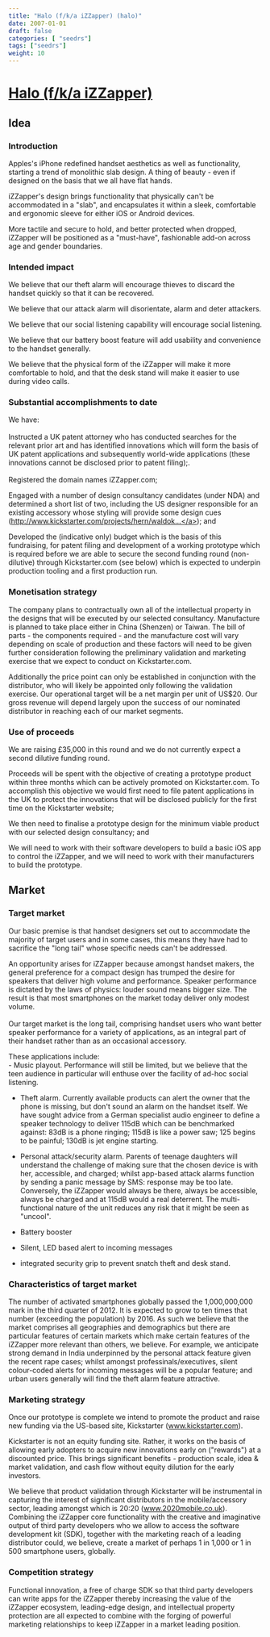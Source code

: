 ```yaml
---
title: "Halo (f/k/a iZZapper) (halo)"
date: 2007-01-01
draft: false
categories: [ "seedrs"]
tags: ["seedrs"]
weight: 10
---
```


# [Halo (f/k/a iZZapper)](https://www.seedrs.com/halo)

## Idea

### Introduction

Apples's iPhone redefined handset aesthetics as well as functionality, starting a trend of monolithic slab design. A thing of beauty - even if designed on the basis that we all have flat hands.

iZZapper's design brings functionality that physically can't be accommodated in a "slab", and encapsulates it within a sleek, comfortable and ergonomic sleeve for either iOS or Android devices.

More tactile and secure to hold, and better protected when dropped, iZZapper will be positioned as a "must-have", fashionable add-on across age and gender boundaries.

### Intended impact

We believe that our theft alarm will encourage thieves to discard the handset quickly so that it can be recovered.

We believe that our attack alarm will disorientate, alarm and deter attackers.

We believe that our social listening capability will encourage social listening.

We believe that our battery boost feature will add usability and convenience to the handset generally.

We believe that the physical form of the iZZapper will make it more comfortable to hold, and that the desk stand will make it easier to use during video calls.

### Substantial accomplishments to date

We have: <br> <br>Instructed a UK patent attorney who has conducted searches for the relevant prior art and has identified innovations which will form the basis of UK patent applications and subsequently world-wide applications (these innovations cannot be disclosed prior to patent filing);. <br> <br>Registered the domain names iZZapper.com;

Engaged with a number of design consultancy candidates (under NDA) and determined a short list of two, including the US designer responsible for an existing accessory whose styling will provide some design cues (<a target="_blank" rel="nofollow" class="outside" href="http://www.kickstarter.com/projects/hern/waldok-wall-plug-in-speaker-charger-for-the-ipod-n?ref=category">http://www.kickstarter.com/projects/hern/waldok...</a>); and

Developed the (indicative only) budget which is the basis of this fundraising, for patent filing and development of a working prototype which is required before we are able to secure the second funding round (non-dilutive) through Kickstarter.com (see below) which is expected to underpin production tooling and a first production run.

### Monetisation strategy

The company plans to contractually own all of the intellectual property in the designs that will be executed by our selected consultancy. Manufacture is planned to take place either in China (Shenzen) or Taiwan. The bill of parts - the components required - and the manufacture cost will vary depending on scale of production and these factors will need to be given further consideration following the preliminary validation and marketing exercise that we expect to conduct on Kickstarter.com.

Additionally the price point can only be established in conjunction with the distributor, who will likely be appointed only following the validation exercise. Our operational target will be a net margin per unit of US$20. Our gross revenue will depend largely upon the success of our nominated distributor in reaching each of our market segments.

### Use of proceeds

We are raising £35,000 in this round and we do not currently expect a second dilutive funding round.

Proceeds will be spent with the objective of creating a prototype product within three months which can be actively promoted on Kickstarter.com. To accomplish this objective we would first need to file patent applications in the UK to protect the innovations that will be disclosed publicly for the first time on the Kickstarter website;

We then need to finalise a prototype design for the minimum viable product with our selected design consultancy; and

We will need to work with their software developers to build a basic iOS app to control the iZZapper, and we will need to work with their manufacturers to build the prototype.

## Market

### Target market

Our basic premise is that handset designers set out to accommodate the majority of target users and in some cases, this means they have had to sacrifice the "long tail" whose specific needs can't be addressed.

An opportunity arises for iZZapper because amongst handset makers, the general preference for a compact design has trumped the desire for speakers that deliver high volume and performance. Speaker performance is dictated by the laws of physics: louder sound means bigger size. The result is that most smartphones on the market today deliver only modest volume. <br> <br>Our target market is the long tail, comprising handset users who want better speaker performance for a variety of applications, as an integral part of their handset rather than as an occasional accessory.

These applications include: <br>- Music playout. Performance will still be limited, but we believe that the teen audience in particular will enthuse over the facility of ad-hoc social listening.

- Theft alarm. Currently available products can alert the owner that the phone is missing, but don't sound an alarm on the handset itself. We have sought advice from a German specialist audio engineer to define a speaker technology to deliver 115dB which can be benchmarked against: 83dB is a phone ringing; 115dB is like a power saw; 125 begins to be painful; 130dB is jet engine starting.

- Personal attack/security alarm. Parents of teenage daughters will understand the challenge of making sure that the chosen device is with her, accessible, and charged; whilst app-based attack alarms function by sending a panic message by SMS: response may be too late. Conversely, the iZZapper would always be there, always be accessible, always be charged and at 115dB would a real deterrent. The multi-functional nature of the unit reduces any risk that it might be seen as "uncool".

- Battery booster

- Silent, LED based alert to incoming messages

- integrated security grip to prevent snatch theft and desk stand.

### Characteristics of target market

The number of activated smartphones globally passed the 1,000,000,000 mark in the third quarter of 2012. It is expected to grow to ten times that number (exceeding the population) by 2016. As such we believe that the market comprises all geographies and demographics but there are particular features of certain markets which make certain features of the iZZapper more relevant than others, we believe. For example, we anticipate strong demand in India underpinned by the personal attack feature given the recent rape cases; whilst amongst professinals/executives, silent colour-coded alerts for incoming messages will be a popular feature; and urban users generally will find the theft alarm feature attractive.

### Marketing strategy

Once our prototype is complete we intend to promote the product and raise new funding via the US-based site, Kickstarter (<a target="_blank" rel="nofollow" class="outside" href="http://www.kickstarter.com">www.kickstarter.com</a>).

Kickstarter is not an equity funding site. Rather, it works on the basis of allowing early adopters to acquire new innovations early on ("rewards") at a discounted price. This brings significant benefits - production scale, idea &amp; market validation, and cash flow without equity dilution for the early investors.

We believe that product validation through Kickstarter will be instrumental in capturing the interest of significant distributors in the mobile/accessory sector, leading amongst which is 20:20 (<a target="_blank" rel="nofollow" class="outside" href="http://www.2020mobile.co.uk">www.2020mobile.co.uk</a>). Combining the iZZapper core functionality with the creative and imaginative output of third party developers who we allow to access the software development kit (SDK), together with the marketing reach of a leading distributor could, we believe, create a market of perhaps 1 in 1,000 or 1 in 500 smartphone users, globally.

### Competition strategy

Functional innovation, a free of charge SDK so that third party developers can write apps for the iZZapper thereby increasing the value of the iZZapper ecosystem, leading-edge design, and intellectual property protection are all expected to combine with the forging of powerful marketing relationships to keep iZZapper in a market leading position.

